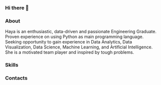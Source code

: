 ### Hi there 👋

### About
Haya is an enthusiastic, data-driven and passionate Engineering Graduate. Proven experience on using Python as main programming language. Seeking opportunity to gain experience in Data Analytics, Data Visualization, Data Science, Machine Learning, and Artificial Intelligence. She is a motivated team player and inspired by tough problems.

### Skills

### Contacts
